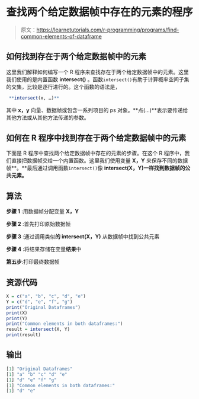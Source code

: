 # 查找两个给定数据帧中存在的元素的程序

> 原文：<https://learnetutorials.com/r-programming/programs/find-common-elements-of-dataframe>

## 如何找到存在于两个给定数据帧中的元素

这里我们解释如何编写一个 R 程序来查找存在于两个给定数据帧中的元素。这里我们使用的是内置函数 **intersect()** 。函数`intersect()`有助于计算概率空间子集的交集，比较是逐行进行的。这个函数的语法是，

```r
 **intersect(x, …)** 

```

其中 **x，y** 向量、数据帧或包含一系列项目的 ps 对象。**点(...)**表示要传递给其他方法或从其他方法传递的参数。

## 如何在 R 程序中找到存在于两个给定数据帧中的元素

下面是 R 程序中查找两个给定数据帧中存在的元素的步骤。在这个 R 程序中，我们直接把数据帧交给一个内置函数。这里我们使用变量 **X，Y** 来保存不同的数据帧**。**最后通过调用函数`intersect()`像 **intersect(X，Y)一样找到数据帧的公共元素。**

## 算法

**步骤 1** :用数据帧分配变量 **X，Y**

**步骤 2** :首先打印原始数据帧

**步骤 3** :通过调用类似**的 intersect(X，Y)** 从数据帧中找到公共元素

**步骤 4** :将结果存储在变量**结果**中

**第五步**:打印最终数据帧

## 资源代码

```r
X = c("a", "b", "c", "d", "e")
Y = c("d", "e", "f", "g")
print("Original Dataframes")
print(X)
print(Y)
print("Common elements in both dataframes:")
result = intersect(X, Y)
print(result)

```

## 输出

```r
[1] "Original Dataframes"
[1] "a" "b" "c" "d" "e"
[1] "d" "e" "f" "g"
[1] "Common elements in both dataframes:"
[1] "d" "e"
```